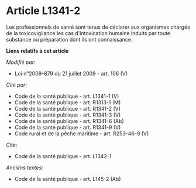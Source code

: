 # Article L1341-2

Les professionnels de santé sont tenus de déclarer aux organismes chargés de la toxicovigilance les cas d'intoxication
humaine induits par toute substance ou préparation dont ils ont connaissance.

**Liens relatifs à cet article**

_Modifié par_:

  - Loi n°2009-879 du 21 juillet 2009 - art. 106 (V)

_Cité par_:

  - Code de la santé publique - art. L1341-1 (V)
  - Code de la santé publique - art. R1313-1 (M)
  - Code de la santé publique - art. R1341-2 (V)
  - Code de la santé publique - art. R1341-3 (V)
  - Code de la santé publique - art. R1341-6 (Ab)
  - Code de la santé publique - art. R1341-9 (V)
  - Code rural et de la pêche maritime - art. R253-46-9 (V)

_Cite_:

  - Code de la santé publique - art. L1342-1

_Anciens textes_:

  - Code de la santé publique - art. L145-2 (Ab)
